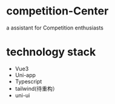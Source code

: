 # competition-Center
a  assistant for  Competition enthusiasts 
# technology stack
- Vue3
- Uni-app
- Typescript
- tailwind(待重构）
- uni-ui
